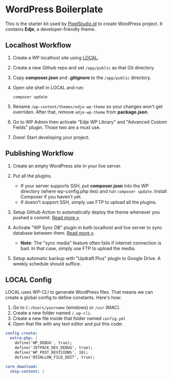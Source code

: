 # WordPress Boilerplate

This is the starter kit used by [PixelStudio.id](https://pixelstudio.id) to create WordPress project. It contains **Edje**, a developer-friendly theme.

## Localhost Workflow

1. Create a WP localhost site using [LOCAL](https://localwp.com/).
1. Create a new Github repo and set `/app/public` as that Git directory.
1. Copy **composer.json** and **.gitignore** to the `/app/public` directory.
1. Open site shell in LOCAL and run:  

    `composer update`

1. Rename `/wp-content/themes/edje-wp-theme` so your changes won't get overriden. After that, remove `edje-wp-theme` from **package.json**.
1. Go to WP Admin then activate "Edje WP Library" and "Advanced Custom Fields" plugin. Those two are a must use.
1. Done! Start developing your project.

## Publishing Workflow

1. Create an empty WordPress site in your live server.
1. Put all the plugins.  

    - If your server supports SSH, put **composer.json** into the WP directory (where wp-config.php lies) and run `composer update`. Install Composer if you haven't yet.
    - If doesn't support SSH, simply use FTP to upload all the plugins.

1. Setup Github Action to automatically deploy the theme whenever you pushed a commit. [Read more »](https://wptips.dev/wordpress-workflow/).
1. Activate "WP Sync DB" plugin in both localhost and live server to sync database between them. [Read more »](https://wptips.dev/wp-sync-db/).  

    - **Note**: The "sync media" feature often fails if internet connection is bad. In that case, simply use FTP to upload the media.

1. Setup automatic backup with "Updraft Plus" plugin to Google Drive. A weekly schedule should suffice.

## LOCAL Config

LOCAL uses WP-CLI to generate WordPress files. That means we can create a global config to define constants. Here's how:

1. Go to `C:/Users/yourname` (windows) or `/usr` (MAC).
1. Create a new folder named `/.wp-cli`.
1. Create a new file inside that folder named `config.yml`
1. Open that file with any text editor and put this code:

```yml
config create:
  extra-php: |
    define('WP_DEBUG', true);
    define('JETPACK_DEV_DEBUG', true);
    define('WP_POST_REVISIONS', 10);
    define('DISALLOW_FILE_EDIT', true);

core download:
  skip-content: 1
```